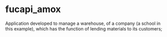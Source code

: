# fucapi_amox
Application developed to manage a warehouse, of a company (a school in this example), which has the function of lending materials to its customers;


